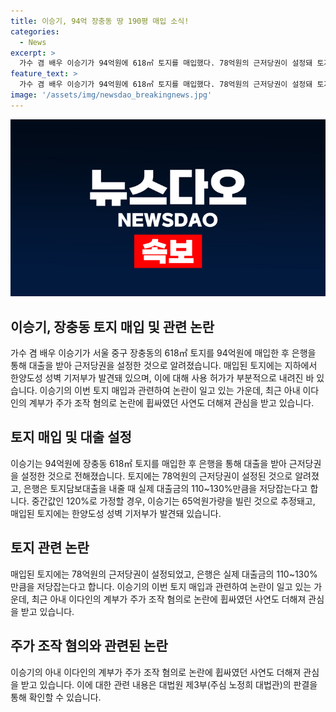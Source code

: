 ```yaml
---
title: 이승기, 94억 장충동 땅 190평 매입 소식!
categories:
  - News
excerpt: >
  가수 겸 배우 이승기가 94억원에 618㎡ 토지를 매입했다. 78억원의 근저당권이 설정돼 토지담보대출을 통해 110~130%를 빌렸을 것으로 전해졌다. 토지에는 한양도성 성벽 기저부가 있으며, 지난해에 사용 허가가 내려졌다. 이승기의 아내 이다인의 계부 A씨는 주가 조작 혐의로 무죄 판결을 뒤집히며 논란의 중심에 서 있다. 대법원은 A씨 등이 주식과 전환 사채 취득 자금 출처를 조작한 것으로 인정하며 일부는 자금을 차용한 것으로 밝혀졌다. 이승기는 이 사안에 대해 소속사를 통해 간섭을 금지해달라는 입장을 전했다.
feature_text: >
  가수 겸 배우 이승기가 94억원에 618㎡ 토지를 매입했다. 78억원의 근저당권이 설정돼 토지담보대출을 통해 110~130%를 빌렸을 것으로 전해졌다. 토지에는 한양도성 성벽 기저부가 있으며, 지난해에 사용 허가가 내려졌다. 이승기의 아내 이다인의 계부 A씨는 주가 조작 혐의로 무죄 판결을 뒤집히며 논란의 중심에 서 있다. 대법원은 A씨 등이 주식과 전환 사채 취득 자금 출처를 조작한 것으로 인정하며 일부는 자금을 차용한 것으로 밝혀졌다. 이승기는 이 사안에 대해 소속사를 통해 간섭을 금지해달라는 입장을 전했다.
image: '/assets/img/newsdao_breakingnews.jpg'
---
```


<p><img src="/assets/img/newsdao_breakingnews.jpg" alt="implanttips 속보" /></p>

<h2 data-ke-size="size26">이승기, 장충동 토지 매입 및 관련 논란</h2>

<p data-ke-size="size16">가수 겸 배우 이승기가 서울 중구 장충동의 618㎡ 토지를 94억원에 매입한 후 은행을 통해 대출을 받아 근저당권을 설정한 것으로 알려졌습니다. 매입된 토지에는 지하에서 한양도성 성벽 기저부가 발견돼 있으며, 이에 대해 사용 허가가 부분적으로 내려진 바 있습니다. 이승기의 이번 토지 매입과 관련하여 논란이 일고 있는 가운데, 최근 아내 이다인의 계부가 주가 조작 혐의로 논란에 휩싸였던 사연도 더해져 관심을 받고 있습니다.</p>

<h2 data-ke-size="size26">토지 매입 및 대출 설정</h2>

<p data-ke-size="size16">이승기는 94억원에 장충동 618㎡ 토지를 매입한 후 은행을 통해 대출을 받아 근저당권을 설정한 것으로 전해졌습니다. 토지에는 78억원의 근저당권이 설정된 것으로 알려졌고, 은행은 토지담보대출을 내줄 때 실제 대출금의 110~130%만큼을 저당잡는다고 합니다. 중간값인 120%로 가정할 경우, 이승기는 65억원가량을 빌린 것으로 추정돼고, 매입된 토지에는 한양도성 성벽 기저부가 발견돼 있습니다.</p>

<h2 data-ke-size="size26">토지 관련 논란</h2>

<p data-ke-size="size16">매입된 토지에는 78억원의 근저당권이 설정되었고, 은행은 실제 대출금의 110~130%만큼을 저당잡는다고 합니다. 이승기의 이번 토지 매입과 관련하여 논란이 일고 있는 가운데, 최근 아내 이다인의 계부가 주가 조작 혐의로 논란에 휩싸였던 사연도 더해져 관심을 받고 있습니다.</p>

<h2 data-ke-size="size26">주가 조작 혐의와 관련된 논란</h2>

<p data-ke-size="size16">이승기의 아내 이다인의 계부가 주가 조작 혐의로 논란에 휩싸였던 사연도 더해져 관심을 받고 있습니다. 이에 대한 관련 내용은 대법원 제3부(주심 노정희 대법관)의 판결을 통해 확인할 수 있습니다.</p>

